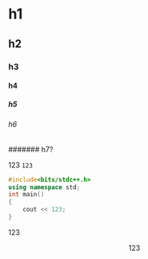 # h1

## h2

### h3

#### h4

##### h5

###### h6

####### h7?

123
`123`

```cpp
#include<bits/stdc++.h>
using namespace std;
int main()
{
    cout << 123;
}
```

$123$

$$
123
$$
